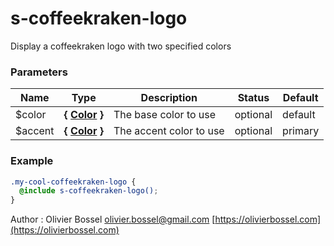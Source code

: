 # s-coffeekraken-logo

Display a coffeekraken logo with two specified colors

### Parameters

| Name     | Type                                                                                    | Description             | Status   | Default |
| -------- | --------------------------------------------------------------------------------------- | ----------------------- | -------- | ------- |
| \$color  | **{ [Color](http://www.sass-lang.com/documentation/file.SASS_REFERENCE.html#colors) }** | The base color to use   | optional | default |
| \$accent | **{ [Color](http://www.sass-lang.com/documentation/file.SASS_REFERENCE.html#colors) }** | The accent color to use | optional | primary |

### Example

```scss
.my-cool-coffeekraken-logo {
  @include s-coffeekraken-logo();
}
```

Author : Olivier Bossel [olivier.bossel@gmail.com](mailto:olivier.bossel@gmail.com) [https://olivierbossel.com](https://olivierbossel.com)
